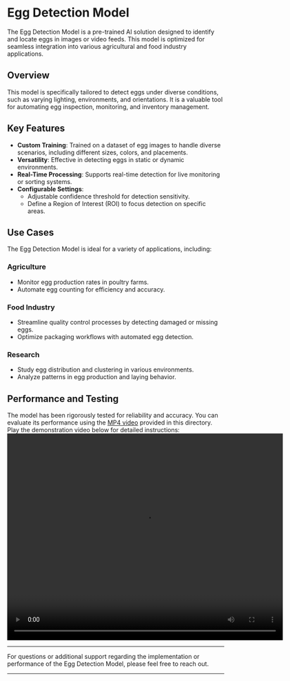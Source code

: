 # Egg Detection Model

The Egg Detection Model is a pre-trained AI solution designed to identify and locate eggs in images or video feeds. This model is optimized for seamless integration into various agricultural and food industry applications.

## Overview

This model is specifically tailored to detect eggs under diverse conditions, such as varying lighting, environments, and orientations. It is a valuable tool for automating egg inspection, monitoring, and inventory management.

## Key Features

- **Custom Training**: Trained on a dataset of egg images to handle diverse scenarios, including different sizes, colors, and placements.
- **Versatility**: Effective in detecting eggs in static or dynamic environments.
- **Real-Time Processing**: Supports real-time detection for live monitoring or sorting systems.
- **Configurable Settings**:
  - Adjustable confidence threshold for detection sensitivity.
  - Define a Region of Interest (ROI) to focus detection on specific areas.

## Use Cases

The Egg Detection Model is ideal for a variety of applications, including:

### Agriculture
- Monitor egg production rates in poultry farms.
- Automate egg counting for efficiency and accuracy.

### Food Industry
- Streamline quality control processes by detecting damaged or missing eggs.
- Optimize packaging workflows with automated egg detection.

### Research
- Study egg distribution and clustering in various environments.
- Analyze patterns in egg production and laying behavior.

## Performance and Testing

The model has been rigorously tested for reliability and accuracy. You can evaluate its performance using the [MP4 video](./video.mp4) provided in this directory.  
Play the demonstration video below for detailed instructions:  
<video width="640" height="480" controls>
    <source src="demo.mp4" type="video/mp4">
</video>

---

For questions or additional support regarding the implementation or performance of the Egg Detection Model, please feel free to reach out.

--- 